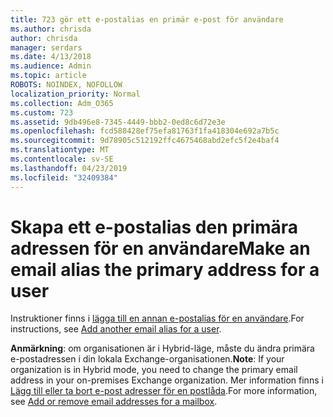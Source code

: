 ```yaml
---
title: 723 gör ett e-postalias en primär e-post för användare
ms.author: chrisda
author: chrisda
manager: serdars
ms.date: 4/13/2018
ms.audience: Admin
ms.topic: article
ROBOTS: NOINDEX, NOFOLLOW
localization_priority: Normal
ms.collection: Adm_O365
ms.custom: 723
ms.assetid: 9db496e8-7345-4449-bbb2-0ed8c6d72e3e
ms.openlocfilehash: fcd588428ef75efa81763f1fa418304e692a7b5c
ms.sourcegitcommit: 9d78905c512192ffc4675468abd2efc5f2e4baf4
ms.translationtype: MT
ms.contentlocale: sv-SE
ms.lasthandoff: 04/23/2019
ms.locfileid: "32409384"
---
```

# <a name="make-an-email-alias-the-primary-address-for-a-user"></a><span data-ttu-id="7cc1e-102">Skapa ett e-postalias den primära adressen för en användare</span><span class="sxs-lookup"><span data-stu-id="7cc1e-102">Make an email alias the primary address for a user</span></span>

<span data-ttu-id="7cc1e-103">Instruktioner finns i [lägga till en annan e-postalias för en användare](https://support.office.com/article/0b0bd900-68b1-4bf5-808b-5d240a7739f4).</span><span class="sxs-lookup"><span data-stu-id="7cc1e-103">For instructions, see [Add another email alias for a user](https://support.office.com/article/0b0bd900-68b1-4bf5-808b-5d240a7739f4).</span></span>

<span data-ttu-id="7cc1e-104">**Anmärkning**: om organisationen är i Hybrid-läge, måste du ändra primära e-postadressen i din lokala Exchange-organisationen.</span><span class="sxs-lookup"><span data-stu-id="7cc1e-104">**Note**: If your organization is in Hybrid mode, you need to change the primary email address in your on-premises Exchange organization.</span></span> <span data-ttu-id="7cc1e-105">Mer information finns i [Lägg till eller ta bort e-post adresser för en postlåda](https://technet.microsoft.com/library/bb123794.aspx).</span><span class="sxs-lookup"><span data-stu-id="7cc1e-105">For more information, see [Add or remove email addresses for a mailbox](https://technet.microsoft.com/library/bb123794.aspx).</span></span>

